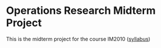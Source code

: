 # Operations Research Midterm Project

This is the midterm project for the course IM2010 ([syllabus](https://www.dropbox.com/s/tkrwltrakcx46pu/OR111-2_syllabus230124.pdf?dl=0))
